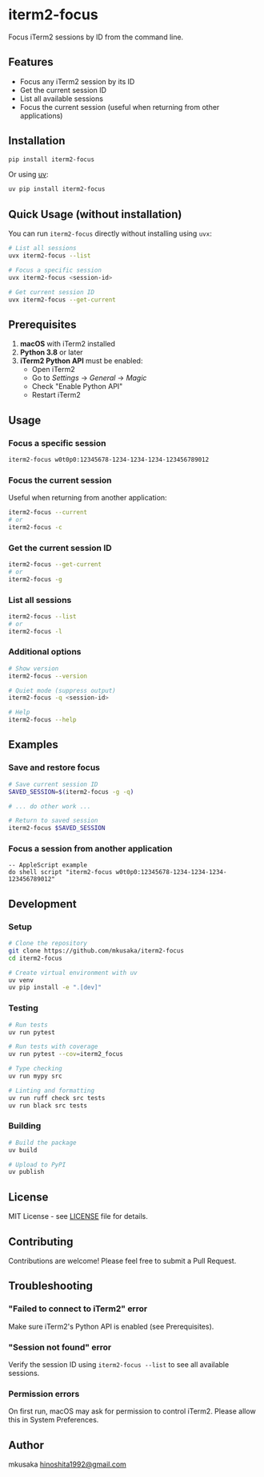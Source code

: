 # iterm2-focus

Focus iTerm2 sessions by ID from the command line.

## Features

- Focus any iTerm2 session by its ID
- Get the current session ID
- List all available sessions
- Focus the current session (useful when returning from other applications)

## Installation

```bash
pip install iterm2-focus
```

Or using [uv](https://github.com/astral-sh/uv):

```bash
uv pip install iterm2-focus
```

## Quick Usage (without installation)

You can run `iterm2-focus` directly without installing using `uvx`:

```bash
# List all sessions
uvx iterm2-focus --list

# Focus a specific session
uvx iterm2-focus <session-id>

# Get current session ID
uvx iterm2-focus --get-current
```

## Prerequisites

1. **macOS** with iTerm2 installed
2. **Python 3.8** or later
3. **iTerm2 Python API** must be enabled:
   - Open iTerm2
   - Go to *Settings* → *General* → *Magic*
   - Check "Enable Python API"
   - Restart iTerm2

## Usage

### Focus a specific session

```bash
iterm2-focus w0t0p0:12345678-1234-1234-1234-123456789012
```

### Focus the current session

Useful when returning from another application:

```bash
iterm2-focus --current
# or
iterm2-focus -c
```

### Get the current session ID

```bash
iterm2-focus --get-current
# or
iterm2-focus -g
```

### List all sessions

```bash
iterm2-focus --list
# or
iterm2-focus -l
```

### Additional options

```bash
# Show version
iterm2-focus --version

# Quiet mode (suppress output)
iterm2-focus -q <session-id>

# Help
iterm2-focus --help
```

## Examples

### Save and restore focus

```bash
# Save current session ID
SAVED_SESSION=$(iterm2-focus -g -q)

# ... do other work ...

# Return to saved session
iterm2-focus $SAVED_SESSION
```

### Focus a session from another application

```applescript
-- AppleScript example
do shell script "iterm2-focus w0t0p0:12345678-1234-1234-1234-123456789012"
```

## Development

### Setup

```bash
# Clone the repository
git clone https://github.com/mkusaka/iterm2-focus
cd iterm2-focus

# Create virtual environment with uv
uv venv
uv pip install -e ".[dev]"
```

### Testing

```bash
# Run tests
uv run pytest

# Run tests with coverage
uv run pytest --cov=iterm2_focus

# Type checking
uv run mypy src

# Linting and formatting
uv run ruff check src tests
uv run black src tests
```

### Building

```bash
# Build the package
uv build

# Upload to PyPI
uv publish
```

## License

MIT License - see [LICENSE](LICENSE) file for details.

## Contributing

Contributions are welcome! Please feel free to submit a Pull Request.

## Troubleshooting

### "Failed to connect to iTerm2" error

Make sure iTerm2's Python API is enabled (see Prerequisites).

### "Session not found" error

Verify the session ID using `iterm2-focus --list` to see all available sessions.

### Permission errors

On first run, macOS may ask for permission to control iTerm2. Please allow this in System Preferences.

## Author

mkusaka <hinoshita1992@gmail.com>
